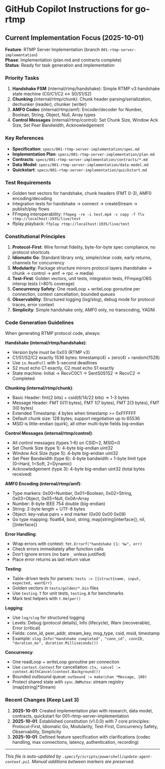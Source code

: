 # GitHub Copilot Instructions for go-rtmp

## Current Implementation Focus (2025-10-01)

**Feature**: RTMP Server Implementation (branch `001-rtmp-server-implementation`)  
**Phase**: Implementation (plan.md and contracts complete)  
**Status**: Ready for task generation and implementation

### Priority Tasks
1. **Handshake FSM** (internal/rtmp/handshake): Simple RTMP v3 handshake state machine (C0/C1/C2 ↔ S0/S1/S2)
2. **Chunking** (internal/rtmp/chunk): Chunk header parsing/serialization, dechunker (reader), chunker (writer)
3. **AMF0 Codec** (internal/rtmp/amf): Encoder/decoder for Number, Boolean, String, Object, Null, Array types
4. **Control Messages** (internal/rtmp/control): Set Chunk Size, Window Ack Size, Set Peer Bandwidth, Acknowledgement

### Key References
- **Specification**: `specs/001-rtmp-server-implementation/spec.md`
- **Implementation Plan**: `specs/001-rtmp-server-implementation/plan.md`
- **Contracts**: `specs/001-rtmp-server-implementation/contracts/*.md`
- **Data Model**: `specs/001-rtmp-server-implementation/data-model.md`
- **Quickstart**: `specs/001-rtmp-server-implementation/quickstart.md`

### Test Requirements
- Golden test vectors for handshake, chunk headers (FMT 0-3), AMF0 encoding/decoding
- Integration tests for handshake → connect → createStream → publish/play flows
- FFmpeg interoperability: `ffmpeg -re -i test.mp4 -c copy -f flv rtmp://localhost:1935/live/test`
- ffplay playback: `ffplay rtmp://localhost:1935/live/test`

### Constitutional Principles
1. **Protocol-First**: Wire format fidelity, byte-for-byte spec compliance, no protocol shortcuts
2. **Idiomatic Go**: Standard library only, simple/clear code, early returns, channels for concurrency
3. **Modularity**: Package structure mirrors protocol layers (handshake → chunk → control → amf → rpc → media)
4. **Test-First**: Golden vectors, unit tests, integration tests, FFmpeg/OBS interop tests (>80% coverage)
5. **Concurrency Safety**: One readLoop + writeLoop goroutine per connection, context cancellation, bounded queues
6. **Observability**: Structured logging (log/slog), debug mode for protocol traces, error context
7. **Simplicity**: Simple handshake only, AMF0 only, no transcoding, YAGNI

### Code Generation Guidelines

When generating RTMP protocol code, always:

**Handshake (internal/rtmp/handshake)**:
- Version byte must be 0x03 (RTMP v3)
- C1/S1/S2/C2 exactly 1536 bytes: timestamp(4) + zero(4) + random(1528)
- Use `io.ReadFull` with 5-second deadlines
- S2 must echo C1 exactly, C2 must echo S1 exactly
- State machine: Initial → RecvC0C1 → SentS0S1S2 → RecvC2 → Completed

**Chunking (internal/rtmp/chunk)**:
- Basic Header: fmt(2 bits) + csid(6/14/22 bits) → 1-3 bytes
- Message Header: FMT 0(11 bytes), FMT 1(7 bytes), FMT 2(3 bytes), FMT 3(0 bytes)
- Extended Timestamp: 4 bytes when timestamp >= 0xFFFFFF
- Default chunk size: 128 bytes; support negotiation up to 65536
- MSID is little-endian (quirk), all other multi-byte fields big-endian

**Control Messages (internal/rtmp/control)**:
- All control messages (types 1-6) on CSID=2, MSID=0
- Set Chunk Size (type 1): 4-byte big-endian uint32
- Window Ack Size (type 5): 4-byte big-endian uint32
- Set Peer Bandwidth (type 6): 4-byte bandwidth + 1-byte limit type (0=Hard, 1=Soft, 2=Dynamic)
- Acknowledgement (type 3): 4-byte big-endian uint32 (total bytes received)

**AMF0 Encoding (internal/rtmp/amf)**:
- Type markers: 0x00=Number, 0x01=Boolean, 0x02=String, 0x03=Object, 0x05=Null, 0x0A=Array
- Number: 8-byte IEEE 754 double (big-endian)
- String: 2-byte length + UTF-8 bytes
- Object: key-value pairs + end marker (0x00 0x00 0x09)
- Go type mapping: float64, bool, string, map[string]interface{}, nil, []interface{}

**Error Handling**:
- Wrap errors with context: `fmt.Errorf("handshake C1: %w", err)`
- Check errors immediately after function calls
- Don't ignore errors (no bare `_` unless justified)
- Place error returns as last return value

**Testing**:
- Table-driven tests for parsers: `tests := []struct{name, input, expected, wantErr}`
- Golden vectors in `tests/golden/*.bin` files
- Use `testing.T` for unit tests, `testing.B` for benchmarks
- Mark test helpers with `t.Helper()`

**Logging**:
- Use `log/slog` for structured logging
- Levels: Debug (protocol details), Info (lifecycle), Warn (recoverable), Error (critical)
- Fields: conn_id, peer_addr, stream_key, msg_type, csid, msid, timestamp
- Example: `slog.Info("Handshake completed", "conn_id", connID, "duration_ms", duration.Milliseconds())`

**Concurrency**:
- One readLoop + writeLoop goroutine per connection
- Use `context.Context` for cancellation: `ctx, cancel := context.WithCancel(context.Background())`
- Bounded outbound queue: `outbound := make(chan *Message, 100)`
- Protect shared state with `sync.RWMutex`: stream registry (map[string]*Stream)

### Recent Changes (Keep Last 3)
1. **2025-10-01**: Created implementation plan with research, data model, contracts, quickstart for 001-rtmp-server-implementation
2. **2025-10-01**: Established constitution (v1.0.0) with 7 core principles: Protocol-First, Idiomatic Go, Modularity, Test-First, Concurrency Safety, Observability, Simplicity
3. **2025-10-01**: Defined feature specification with clarifications (codec handling, max connections, latency, authentication, recording)

---

*This file is auto-updated by `.specify/scripts/powershell/update-agent-context.ps1`. Manual additions between markers are preserved.*

